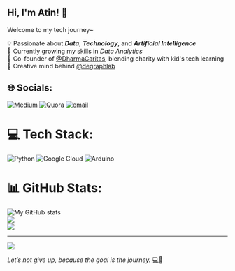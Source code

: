 ## Hi, I'm Atin! 👋  

Welcome to my tech journey~

💡 Passionate about ***Data***, ***Technology***, and ***Artificial Intelligence***  
🌱 Currently growing my skills in *Data Analytics*  
🤝 Co-founder of [@DharmaCaritas](https://instagram.com/dharmacaritas), blending charity with kid's tech learning  
🎨 Creative mind behind [@degraphlab](https://instagram.com/degraphlab)



## 🌐 Socials:
[![Medium](https://img.shields.io/badge/Medium-12100E?logo=medium&logoColor=white)](https://medium.com/@https://medium.com/@agustinumulhasanah) [![Quora](https://img.shields.io/badge/Quora-%23B92B27.svg?logo=Quora&logoColor=white)](https://quora.com/profile/https://www.quora.com/profile/Agustin-1-1) [![email](https://img.shields.io/badge/Email-D14836?logo=gmail&logoColor=white)](mailto:mitschulerin25@gmail.com) 

# 💻 Tech Stack:
![Python](https://img.shields.io/badge/python-3670A0?style=for-the-badge&logo=python&logoColor=ffdd54) ![Google Cloud](https://img.shields.io/badge/GoogleCloud-%234285F4.svg?style=for-the-badge&logo=google-cloud&logoColor=white) ![Arduino](https://img.shields.io/badge/-Arduino-00979D?style=for-the-badge&logo=Arduino&logoColor=white)

# 📊 GitHub Stats:
![My GitHub stats](https://github-readme-stats.vercel.app/api?username=techwithlove&show_icons=true&theme=radical)<br/>
![](https://nirzak-streak-stats.vercel.app/?user=techwithlove&theme=radical&hide_border=false)<br/>
![](https://github-readme-stats.vercel.app/api/top-langs/?username=techwithlove&theme=radical&hide_border=false&include_all_commits=true&count_private=true&layout=compact)

---
[![](https://visitcount.itsvg.in/api?id=techwithlove&icon=0&color=0)](https://visitcount.itsvg.in)

*Let’s not give up, because the goal *is the journey.** 💻💖
<!-- Proudly created with GPRM ( https://gprm.itsvg.in ) -->
